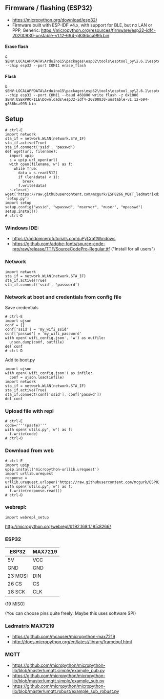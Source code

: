 ## Firmware / flashing (ESP32)
- https://micropython.org/download/esp32/
- Firmware built with ESP-IDF v4.x, with support for BLE, but no LAN or PPP, Generic: https://micropython.org/resources/firmware/esp32-idf4-20200830-unstable-v1.12-694-g836bca995.bin

#### Erase flash
```
& $ENV:LOCALAPPDATA\Arduino15\packages\esp32\tools\esptool_py\2.6.1\esptool.exe --chip esp32 --port COM11 erase_flash
```
#### Flash
```
& $ENV:LOCALAPPDATA\Arduino15\packages\esp32\tools\esptool_py\2.6.1\esptool.exe --chip esp32 --port COM11 --baud 460800 write_flash -z 0x1000 $ENV:USERPROFILE\Downloads\esp32-idf4-20200830-unstable-v1.12-694-g836bca995.bin
```

## Setup
```
# ctrl-E
import network
sta_if = network.WLAN(network.STA_IF)
sta_if.active(True)
sta_if.connect('ssid', 'passwd')
def wget(url, filename):
  import upip
  s = upip.url_open(url)
  with open(filename,'w') as f:
    while True:
      data = s.read(512)
      if (len(data) < 1):
        break
      f.write(data)
  s.close()
wget('https://raw.githubusercontent.com/mcgurk/ESP8266_MQTT_ledmatrixdisplay/master/micropython/setup.py', 'setup.py')
import setup
setup.config("wssid", "wpasswd", "mserver", "muser", "mpasswd")
setup.install()
# ctrl-D
```

### Windows IDE:
- https://randomnerdtutorials.com/uPyCraftWindows
- https://github.com/adobe-fonts/source-code-pro/raw/release/TTF/SourceCodePro-Regular.ttf ("Install for all users")

### Network
```
import network
sta_if = network.WLAN(network.STA_IF)
sta_if.active(True)
sta_if.connect('ssid', 'password')
```
### Network at boot and credentials from config file
Save credentials
```
# ctrl-E
import ujson
conf = {}
conf['ssid'] = 'my_wifi_ssid'
conf['passwd'] = 'my_wifi_password'
with open('wifi_config.json', 'w') as outfile:
  ujson.dump(conf, outfile)
del conf
# ctrl-D
```
Add to boot.py
```
import ujson
with open('wifi_config.json') as infile:
  conf = ujson.load(infile)
import network
sta_if = network.WLAN(network.STA_IF)
sta_if.active(True)
sta_if.connect(conf['ssid'], conf['passwd'])
del conf
```

### Upload file with repl
```
# ctrl-E
code=r'''(paste)'''
with open('utils.py','w') as f:
  f.write(code)
# ctrl-D
```

### Download from web
```
# ctrl-E
import upip
upip.install('micropython-urllib.urequest')
import urllib.urequest
response = urllib.urequest.urlopen('https://raw.githubusercontent.com/mcgurk/ESP8266_MQTT_ledmatrixdisplay/master/micropython/utils.py')
with open('utils.py','w') as f:
  f.write(response.read())
# ctrl-D
```

### webrepl:
```
import webrepl_setup
```
http://micropython.org/webrepl/#192.168.1.185:8266/

### ESP32
ESP32 | MAX7219
--- | ---
5V | VCC
GND	| GND
23 MOSI	| DIN
26 CS	| CS
18 SCK | CLK
(19 MISO)

(You can choose pins quite freely. Maybe this uses software SPI)

### Ledmatrix MAX7219
- https://github.com/mcauser/micropython-max7219
- http://docs.micropython.org/en/latest/library/framebuf.html

### MQTT
- https://github.com/micropython/micropython-lib/blob/master/umqtt.simple/example_pub.py
- https://github.com/micropython/micropython-lib/blob/master/umqtt.simple/example_sub.py
- https://github.com/micropython/micropython-lib/blob/master/umqtt.robust/example_sub_robust.py

